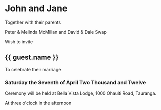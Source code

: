 # John and Jane

Together with their parents

Peter & Melinda McMillan and David & Dale Swap

Wish to invite

## {{ guest.name }}

To celebrate their marriage

### Saturday the Seventh of April Two Thousand and Twelve 

Ceremony will be held at Bella Vista Lodge, 1000 Ohauiti Road, Tauranga.

At three o'clock in the afternoon
